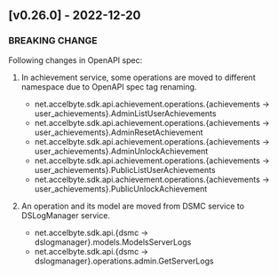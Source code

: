 <a name="v0.26.0"></a>
## [v0.26.0] - 2022-12-20

### BREAKING CHANGE

Following changes in OpenAPI spec:

1. In achievement service, some operations are moved to different namespace due to OpenAPI spec tag renaming.

    - net.accelbyte.sdk.api.achievement.operations.{achievements -> user_achievements}.AdminListUserAchievements
    - net.accelbyte.sdk.api.achievement.operations.{achievements -> user_achievements}.AdminResetAchievement
    - net.accelbyte.sdk.api.achievement.operations.{achievements -> user_achievements}.AdminUnlockAchievement
    - net.accelbyte.sdk.api.achievement.operations.{achievements -> user_achievements}.PublicListUserAchievements
    - net.accelbyte.sdk.api.achievement.operations.{achievements -> user_achievements}.PublicUnlockAchievement

2. An operation and its model are moved from DSMC service to DSLogManager service.

    - net.accelbyte.sdk.api.{dsmc -> dslogmanager}.models.ModelsServerLogs
    - net.accelbyte.sdk.api.{dsmc -> dslogmanager}.operations.admin.GetServerLogs
